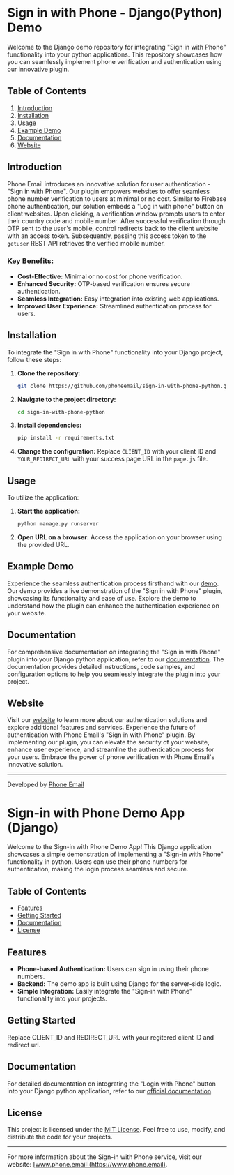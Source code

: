# Sign in with Phone - Django(Python) Demo

Welcome to the Django demo repository for integrating "Sign in with Phone" functionality into your python applications. This repository showcases how you can seamlessly implement phone verification and authentication using our innovative plugin.

## Table of Contents
1. [Introduction](#introduction)
2. [Installation](#installation)
3. [Usage](#usage)
4. [Example Demo](#example-demo)
5. [Documentation](#documentation)
6. [Website](#website)

## Introduction

Phone Email introduces an innovative solution for user authentication - "Sign in with Phone". Our plugin empowers websites to offer seamless phone number verification to users at minimal or no cost. Similar to Firebase phone authentication, our solution embeds a "Log in with phone" button on client websites. Upon clicking, a verification window prompts users to enter their country code and mobile number. After successful verification through OTP sent to the user's mobile, control redirects back to the client website with an access token. Subsequently, passing this access token to the `getuser` REST API retrieves the verified mobile number.

### Key Benefits:
- **Cost-Effective:** Minimal or no cost for phone verification.
- **Enhanced Security:** OTP-based verification ensures secure authentication.
- **Seamless Integration:** Easy integration into existing web applications.
- **Improved User Experience:** Streamlined authentication process for users.

## Installation

To integrate the "Sign in with Phone" functionality into your Django project, follow these steps:

1. **Clone the repository:**

    ```bash
    git clone https://github.com/phoneemail/sign-in-with-phone-python.git
    ```


2. **Navigate to the project directory:**

    ```bash
    cd sign-in-with-phone-python
    ```


3. **Install dependencies:**

    ```bash
    pip install -r requirements.txt
    ```

4. **Change the configuration:**
Replace `CLIENT_ID` with your client ID and `YOUR_REDIRECT_URL` with your success page URL in the `page.js` file.

## Usage

To utilize the application:

1. **Start the application:**

    ```bash
    python manage.py runserver
    ```

2. **Open URL on a browser:**
Access the application on your browser using the provided URL.

## Example Demo

Experience the seamless authentication process firsthand with our [demo](https://www.phone.email/demo-login). Our demo provides a live demonstration of the "Sign in with Phone" plugin, showcasing its functionality and ease of use. Explore the demo to understand how the plugin can enhance the authentication experience on your website. 

## Documentation

For comprehensive documentation on integrating the "Sign in with Phone" plugin into your Django python application, refer to our [documentation](https://www.phone.email/docs#python). The documentation provides detailed instructions, code samples, and configuration options to help you seamlessly integrate the plugin into your project. 

## Website

Visit our [website](https://www.phone.email) to learn more about our authentication solutions and explore additional features and services. Experience the future of authentication with Phone Email's "Sign in with Phone" plugin.
By implementing our plugin, you can elevate the security of your website, enhance user experience, and streamline the authentication process for your users. Embrace the power of phone verification with Phone Email's innovative solution.


---
Developed by [Phone Email](https://www.phone.email)
























# Sign-in with Phone Demo App (Django)

Welcome to the Sign-in with Phone Demo App! This Django application showcases a simple demonstration of implementing a "Sign-in with Phone" functionality in python. Users can use their phone numbers for authentication, making the login process seamless and secure.

## Table of Contents

- [Features](#features)
- [Getting Started](#getting-started)
- [Documentation](#documentation)
- [License](#license)

## Features

- **Phone-based Authentication:** Users can sign in using their phone numbers.
- **Backend:** The demo app is built using Django for the server-side logic.
- **Simple Integration:** Easily integrate the "Sign-in with Phone" functionality into your projects.

## Getting Started

Replace CLIENT_ID and REDIRECT_URL with your regitered client ID and redirect url.


## Documentation

For detailed documentation on integrating the "Login with Phone" button into your Django python application, refer to our [official documentation](https://www.phone.email/docs#python).


## License

This project is licensed under the [MIT License](LICENSE). Feel free to use, modify, and distribute the code for your projects.

---

For more information about the Sign-in with Phone service, visit our website: [www.phone.email](https://www.phone.email).
